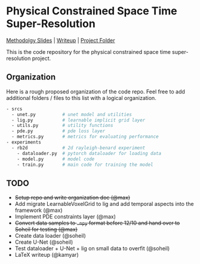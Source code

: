 # Physical Constrained Space Time Super-Resolution 

[Methodolgy Slides](https://docs.google.com/presentation/d/13nI5D33ADybplJs5fFD3gM_txTEn0HiaP7gDBHhw6VM/edit#slide=id.g64a817040a_0_73) | [Writeup](https://www.overleaf.com/project/5deacb4f3a2f63000141b1ba) | [Project Folder](https://drive.google.com/open?id=1KybErSl2vU9vfiV_CSO_ApWsypGzezYs)

This is the code repository for the physical constrained space time super-resolution project.

## Organization
Here is a rough proposed organization of the code repo. Feel free to add additional folders / files to this list with a logical organization.
```bash
- srcs
  - unet.py          # unet model and utilities
  - lig.py           # learnable implicit grid layer
  - utils.py         # utility functions
  - pde.py           # pde loss layer
  - metrics.py       # metrics for evaluating performance
- experiments
  - rb2d             # 2d rayleigh-benard experiment
    - dataloader.py  # pytorch dataloader for loading data
    - model.py       # model code
    - train.py       # main code for training the model
```

## TODO
- ~~Setup repo and write organization doc (@max)~~
- Add migrate LearnableVoxelGrid to lig and add temporal aspects into the framework (@max)
- Implement PDE constraints layer (@max)
- ~~Convert data samples to `.npy` format before 12/10 and hand over to Soheil for testing (@max)~~
- Create data loader (@soheil)
- Create U-Net (@soheil)
- Test dataloader + U-Net + lig on small data to overfit (@soheil)
- LaTeX writeup (@kamyar)

